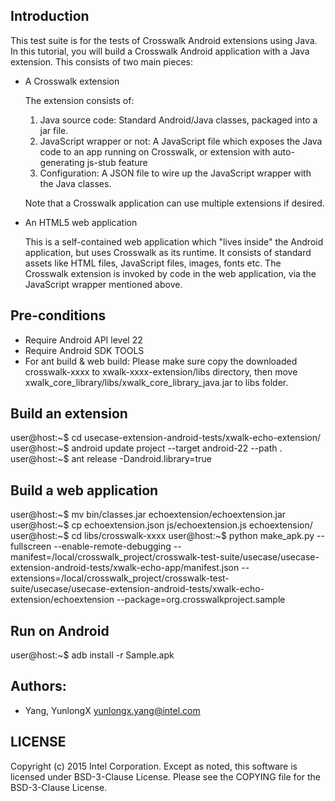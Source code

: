 ## Introduction

This test suite is for the tests of Crosswalk Android extensions using Java.
In this tutorial, you will build a Crosswalk Android application with a Java extension. This consists of two main pieces:

* A Crosswalk extension

  The extension consists of:
  1. Java source code: Standard Android/Java classes, packaged into a jar file.
  2. JavaScript wrapper or not: A JavaScript file which exposes the Java code to an app running on Crosswalk, or extension with auto-generating js-stub feature
  3. Configuration: A JSON file to wire up the JavaScript wrapper with the Java classes.

  Note that a Crosswalk application can use multiple extensions if desired.

* An HTML5 web application

  This is a self-contained web application which "lives inside" the Android application, but uses Crosswalk as its runtime. It consists of standard assets like HTML files, JavaScript files, images, fonts etc.
  The Crosswalk extension is invoked by code in the web application, via the JavaScript wrapper mentioned above.


## Pre-conditions

* Require Android API level 22
* Require Android SDK TOOLS
* For ant build & web build: Please make sure copy the downloaded crosswalk-xxxx to xwalk-xxxx-extension/libs directory, then move xwalk_core_library/libs/xwalk_core_library_java.jar to libs folder.


## Build an extension

user@host:~$ cd usecase-extension-android-tests/xwalk-echo-extension/
user@host:~$ android update project --target android-22 --path .
user@host:~$ ant release -Dandroid.library=true


## Build a web application

user@host:~$ mv bin/classes.jar echoextension/echoextension.jar
user@host:~$ cp echoextension.json js/echoextension.js echoextension/
user@host:~$ cd libs/crosswalk-xxxx
user@host:~$ python make_apk.py --fullscreen --enable-remote-debugging --manifest=/local/crosswalk_project/crosswalk-test-suite/usecase/usecase-extension-android-tests/xwalk-echo-app/manifest.json --extensions=/local/crosswalk_project/crosswalk-test-suite/usecase/usecase-extension-android-tests/xwalk-echo-extension/echoextension --package=org.crosswalkproject.sample


## Run on Android

user@host:~$ adb install -r Sample.apk


## Authors:

* Yang, YunlongX <yunlongx.yang@intel.com>


## LICENSE

Copyright (c) 2015 Intel Corporation.
Except as noted, this software is licensed under BSD-3-Clause License.
Please see the COPYING file for the BSD-3-Clause License.
